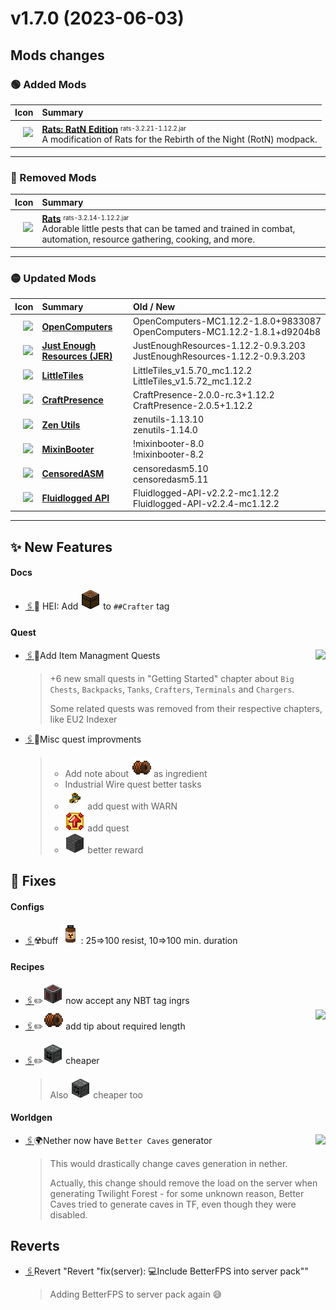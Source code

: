 # v1.7.0 (2023-06-03)
## Mods changes
### 🟢 Added Mods

Icon | Summary
----:|:-------
<img src="https://media.forgecdn.net/avatars/thumbnails/335/4/30/30/637469511646452377.png"              > |                     [**Rats: RatN Edition**](https://www.curseforge.com/minecraft/mc-mods/rats-ratn-edition)            <sup><sub>rats-3.2.21-1.12.2.jar                           </sub></sup><br>A modification of Rats for the Rebirth of the Night (RotN) modpack.
-----------


### 🔴 Removed Mods

Icon | Summary
----:|:-------
<img src="https://media.forgecdn.net/avatars/thumbnails/206/15/30/30/636953619080869513.png"             > |                                   [**Rats**](https://www.curseforge.com/minecraft/mc-mods/rats)                         <sup><sub>rats-3.2.14-1.12.2.jar                           </sub></sup><br>Adorable little pests that can be tamed and trained in combat, automation, resource gathering, cooking, and more.
-----------

### 🟡 Updated Mods

Icon | Summary | Old / New
----:|:--------|:---------
<img src="https://media.forgecdn.net/avatars/thumbnails/10/395/30/30/635455427535754713.png"             > |                          [**OpenComputers**](https://www.curseforge.com/minecraft/mc-mods/opencomputers)               | <nobr>OpenComputers-MC1.12.2-1.8.0+9833087</nobr><br><nobr>OpenComputers-MC1.12.2-1.8.1+d9204b8</nobr>
<img src="https://media.forgecdn.net/avatars/thumbnails/32/419/30/30/635880199659979425.png"             > |            [**Just Enough Resources (JER)**](https://www.curseforge.com/minecraft/mc-mods/just-enough-resources-jer)   | <nobr>JustEnoughResources-1.12.2-0.9.3.203</nobr><br><nobr>JustEnoughResources-1.12.2-0.9.3.203</nobr>
<img src="https://media.forgecdn.net/avatars/thumbnails/86/235/30/30/636207507685344289.png"             > |                            [**LittleTiles**](https://www.curseforge.com/minecraft/mc-mods/littletiles)                 | <nobr>LittleTiles_v1.5.70_mc1.12.2</nobr><br><nobr>LittleTiles_v1.5.72_mc1.12.2</nobr>
<img src="https://media.forgecdn.net/avatars/thumbnails/159/374/30/30/636658415780463602.png"            > |                          [**CraftPresence**](https://www.curseforge.com/minecraft/mc-mods/craftpresence)               | <nobr>CraftPresence-2.0.0-rc.3+1.12.2</nobr><br><nobr>CraftPresence-2.0.5+1.12.2</nobr>
<img src="https://media.forgecdn.net/avatars/thumbnails/292/428/30/30/637325593905195388.png"            > |                              [**Zen Utils**](https://www.curseforge.com/minecraft/mc-mods/zenutil)                     | <nobr>zenutils-1.13.10</nobr><br><nobr>zenutils-1.14.0</nobr>
<img src="https://media.forgecdn.net/avatars/thumbnails/312/949/30/30/637407315722572617.png"            > |                            [**MixinBooter**](https://www.curseforge.com/minecraft/mc-mods/mixin-booter)                | <nobr>!mixinbooter-8.0</nobr><br><nobr>!mixinbooter-8.2</nobr>
<img src="https://media.forgecdn.net/avatars/thumbnails/358/827/30/30/637520208754289091.png"            > |                            [**CensoredASM**](https://www.curseforge.com/minecraft/mc-mods/lolasm)                      | <nobr>censoredasm5.10</nobr><br><nobr>censoredasm5.11</nobr>
<img src="https://media.forgecdn.net/avatars/thumbnails/385/984/30/30/637574191414697010.png"            > |                        [**Fluidlogged API**](https://www.curseforge.com/minecraft/mc-mods/fluidlogged-api)             | <nobr>Fluidlogged-API-v2.2.2-mc1.12.2</nobr><br><nobr>Fluidlogged-API-v2.2.4-mc1.12.2</nobr>
-----------

## ✨ New Features


#### Docs

* [🖇](https://github.com/Krutoy242/Enigmatica2Expert-Extended/commit/4e16758aec0df75376cdba191fca15eb53cfac53)🧻 HEI: Add ![](https://github.com/Krutoy242/mc-icons/raw/master/i/extrautils2/analogcrafter__0.png "Analog Crafter") to `##Crafter` tag

#### Quest

* <img src="https://i.imgur.com/n7IJG4Q.png" align=right> [🖇](https://github.com/Krutoy242/Enigmatica2Expert-Extended/commit/0e85f3937d1205904414b705654ba7a51c326d8e)📖Add Item Managment Quests
  > +6 new small quests in "Getting Started" chapter about `Big Chests`, `Backpacks`, `Tanks`, `Crafters`, `Terminals` and `Chargers`.
  > 
  > Some related quests was removed from their respective chapters, like EU2 Indexer
* [🖇](https://github.com/Krutoy242/Enigmatica2Expert-Extended/commit/f574fc0229cfd6c6ad3eb9b6b32738b8b94dd519)📖Misc quest improvments
  > - Add note about ![](https://github.com/Krutoy242/mc-icons/raw/master/i/industrialwires/ic2_wire_coil__1__ac9108d8.png "Copper Wire Coil") as ingredient
  > - Industrial Wire quest better tasks
  > - ![](https://github.com/Krutoy242/mc-icons/raw/master/i/thaumadditions/aspect_combiner__0.png "Essentia Combiner") add quest with WARN
  > - ![](https://github.com/Krutoy242/mc-icons/raw/master/i/rats/rat_upgrade_speed__0.png "Rat Upgrade: Speed") add quest
  > - ![](https://github.com/Krutoy242/mc-icons/raw/master/i/immersiveengineering/stone_decoration__0.png "Coke Brick") better reward

## 🐛 Fixes


#### Configs

* [🖇](https://github.com/Krutoy242/Enigmatica2Expert-Extended/commit/1916ff2a9295148460b04087028da90b172e3660)☢️buff ![](https://github.com/Krutoy242/mc-icons/raw/master/i/nuclearcraft/rad_x__0.png "Rad-X"): 25=>100 resist, 10=>100 min. duration

#### Recipes

* [🖇](https://github.com/Krutoy242/Enigmatica2Expert-Extended/commit/af2386d179d553b0de5a0ba2c8bcb898e251f247)✏️![](https://github.com/Krutoy242/mc-icons/raw/master/i/advgenerators/power_capacitor_redstone__0.png "Basic Power Capacitor") now accept any NBT tag ingrs
* <img src="https://i.imgur.com/wELSoMS.png" align=right> [🖇](https://github.com/Krutoy242/Enigmatica2Expert-Extended/commit/04e9cbdb2e6c8c0cc6207b65f774e4f3ab62d89f)✏️![](https://github.com/Krutoy242/mc-icons/raw/master/i/industrialwires/ic2_wire_coil__1__ac9108d8.png "Copper Wire Coil") add tip about required length
  > 
* [🖇](https://github.com/Krutoy242/Enigmatica2Expert-Extended/commit/73705e332ae54fcc9dd0c738287ee0afa06b8e76)✏️![](https://github.com/Krutoy242/mc-icons/raw/master/i/enderio/block_inventory_chest_tiny__0.png "Tiny Inventory System Storage") cheaper
  > Also ![](https://github.com/Krutoy242/mc-icons/raw/master/i/enderio/block_inventory_chest_small__0.png "Small Inventory System Storage") cheaper too

#### Worldgen

* <img src="https://i.imgur.com/MqD3BNm.png" align=right> [🖇](https://github.com/Krutoy242/Enigmatica2Expert-Extended/commit/04d0bc15f3420954b4a428acf1d49a40214e1ee5)🌍Nether now have `Better Caves` generator
  > This would drastically change caves generation in nether.
  > 
  > Actually, this change should remove the load on the server when generating Twilight Forest - for some unknown reason, Better Caves tried to generate caves in TF, even though they were disabled.

## Reverts

* [🖇](https://github.com/Krutoy242/Enigmatica2Expert-Extended/commit/3ec24b3dda5e99550365ff4ce15f9f7baff021b3)Revert "Revert "fix(server): 💻Include BetterFPS into server pack""
  > Adding BetterFPS to server pack again 😅




